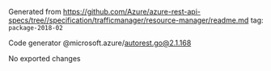 Generated from https://github.com/Azure/azure-rest-api-specs/tree//specification/trafficmanager/resource-manager/readme.md tag: `package-2018-02`

Code generator @microsoft.azure/autorest.go@2.1.168

No exported changes